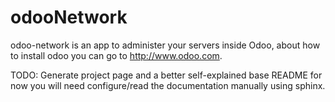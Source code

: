 # odooNetwork
odoo-network is an app to administer your servers inside Odoo, about how to install odoo you can go to http://www.odoo.com.

TODO: Generate project page and a better self-explained base README for now you will need configure/read the documentation manually using sphinx.
